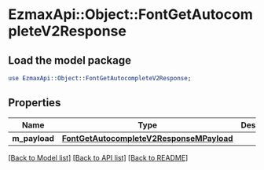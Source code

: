 # EzmaxApi::Object::FontGetAutocompleteV2Response

## Load the model package
```perl
use EzmaxApi::Object::FontGetAutocompleteV2Response;
```

## Properties
Name | Type | Description | Notes
------------ | ------------- | ------------- | -------------
**m_payload** | [**FontGetAutocompleteV2ResponseMPayload**](FontGetAutocompleteV2ResponseMPayload.md) |  | 

[[Back to Model list]](../README.md#documentation-for-models) [[Back to API list]](../README.md#documentation-for-api-endpoints) [[Back to README]](../README.md)



